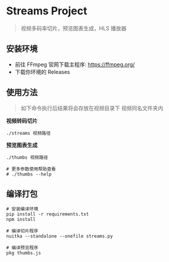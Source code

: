 # Streams Project

> 视频多码率切片，预览图表生成，HLS 播放器

## 安装环境

-   前往 FFmpeg 官网下载主程序: https://ffmpeg.org/
-   下载你环境的 Releases

## 使用方法

> 如下命令执行后结果将会存放在视频目录下 视频同名文件夹内

**视频转码切片**

    ./streams 视频路径

**预览图表生成**

    ./thumbs 视频路径

    # 更多参数使用帮助查看
    # ./thumbs --help

## 编译打包

    # 安装编译环境
    pip install -r requirements.txt
    npm install

    # 编译切片程序
    nuitka --standalone --onefile streams.py

    # 编译预览程序
    pkg thumbs.js
